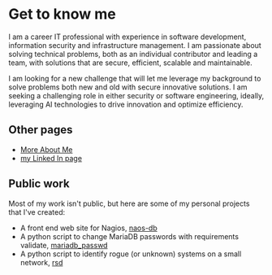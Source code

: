 # Get to know me

I am a career IT professional with experience in software development,
information security and infrastructure management. I am passionate about 
solving technical problems, both as an individual contributor and leading
a team, with solutions that are secure, efficient, scalable and maintainable.

I am looking for a new challenge that will let me leverage my background to
solve problems both new and old with secure innovative solutions. 
I am seeking a challenging role in either security or software engineering, 
ideally, leveraging AI technologies to drive innovation and optimize efficiency.

## Other pages

* [More About Me](about.md)
* [my Linked In page](https://www.linkedin.com/in/steve-simpson-red)

## Public work

Most of my work isn't public, but here are some of my personal projects that I've created:

* A front end web site for Nagios, [naos-db](https://github.com/SteveSimpson/naos-db)
* A python script to change MariaDB passwords with requirements validate, [mariadb_passwd](https://github.com/SteveSimpson/maria_passwd)
* A python script to identify rogue (or unknown) systems on a small network, [rsd](https://github.com/SteveSimpson/rsd) 
